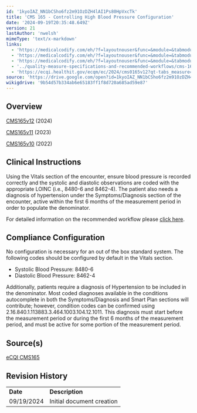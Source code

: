 ```yaml
---
id: '1kyoIAZ_NN1bCSho6fz2m91OzDZH4lAI1Ps80HpVxcTk'
title: 'CMS 165 - Controlling High Blood Pressure Configuration'
date: '2024-09-19T20:35:48.649Z'
version: 21
lastAuthor: 'nwelsh'
mimeType: 'text/x-markdown'
links:
  - 'https://medicalcodify.com/eh/?f=layoutnouser&func=&module=&tabmodule=&name=RXDBmain&searchterm=cms165&showresult=CMS165v12&showresulttype=Measure'
  - 'https://medicalcodify.com/eh/?f=layoutnouser&func=&module=&tabmodule=&name=RXDBmain&searchterm=cms165&showresult=CMS165v11&showresulttype=Measure'
  - 'https://medicalcodify.com/eh/?f=layoutnouser&func=&module=&tabmodule=&name=RXDBmain&searchterm=cms2&showresult=CMS165v10&showresulttype=Measure'
  - '../quality-measure-specifications-and-recommended-workflows/cms-165-controlling-high-blood-pressure.md'
  - 'https://ecqi.healthit.gov/ecqm/ec/2024/cms0165v12?qt-tabs_measure=measure-information'
source: 'https://drive.google.com/open?id=1kyoIAZ_NN1bCSho6fz2m91OzDZH4lAI1Ps80HpVxcTk'
wikigdrive: '9b54d57b334ab6e65183ff1f8d720a685ad59e87'
---
```

## Overview

[CMS165v12](https://medicalcodify.com/eh/?f=layoutnouser&func=&module=&tabmodule=&name=RXDBmain&searchterm=cms165&showresult=CMS165v12&showresulttype=Measure) (2024)

[CMS165v11](https://medicalcodify.com/eh/?f=layoutnouser&func=&module=&tabmodule=&name=RXDBmain&searchterm=cms165&showresult=CMS165v11&showresulttype=Measure) (2023)

[CMS165v10](https://medicalcodify.com/eh/?f=layoutnouser&func=&module=&tabmodule=&name=RXDBmain&searchterm=cms2&showresult=CMS165v10&showresulttype=Measure) (2022)

## Clinical Instructions

Using the Vitals section of the encounter, ensure blood pressure is recorded correctly and the systolic and diastolic observations are coded with the appropriate LOINC (i.e., 8480-6 and 8462-4). The patient also needs a diagnosis of hypertension under the Symptoms/Diagnosis section of the encounter, active within the first 6 months of the measurement period in order to populate the denominator.

For detailed information on the recommended workflow please [click here](../quality-measure-specifications-and-recommended-workflows/cms-165-controlling-high-blood-pressure.md).

## Compliance Configuration

No configuration is necessary for an out of the box standard system.  The following codes should be configured by default in the Vitals section.

* Systolic Blood Pressure: 8480-6
* Diastolic Blood Pressure: 8462-4

Additionally, patients require a diagnosis of Hypertension to be included in the denominator.  Most coded diagnoses available in the conditions autocomplete in both the Symptoms/Diagnosis and Smart Plan sections will contribute; however, condition codes can be confirmed using 2.16.840.1.113883.3.464.1003.104.12.1011.  This diagnosis must start before the measurement period or during the first 6 months of the measurement period, and must be active for some portion of the measurement period.

## Source(s)

[eCQI CMS165](https://ecqi.healthit.gov/ecqm/ec/2024/cms0165v12?qt-tabs_measure=measure-information)

## Revision History

<table>
<tr>
<td><strong>Date</strong></td>
<td><strong>Description</strong></td>
</tr>
<tr>
<td>09/19/2024</td>
<td>Initial document creation</td>
</tr>
</table>
